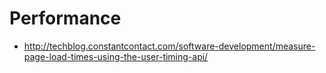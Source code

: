 # Performance

- http://techblog.constantcontact.com/software-development/measure-page-load-times-using-the-user-timing-api/